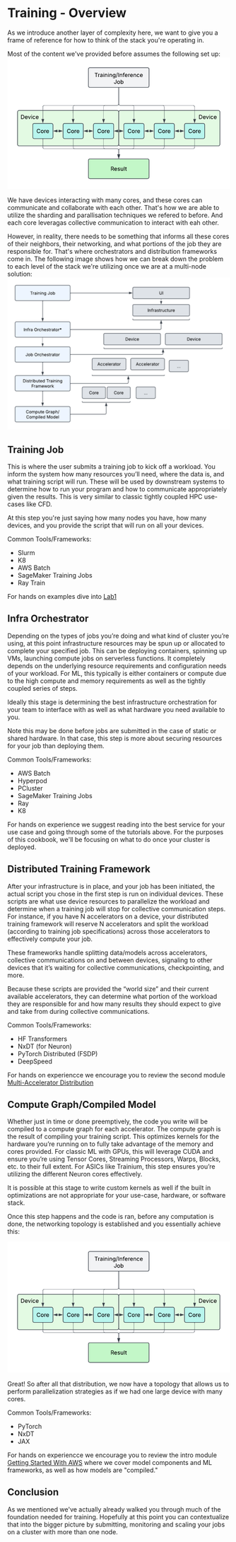 # Training - Overview
As we introduce another layer of complexity here, we want to give you a frame of reference for how to think of the stack you're operating in.

Most of the content we've provided before assumes the following set up:
![](../assets/distribution_diagram.png)

We have devices interacting with many cores, and these cores can communicate and collaborate with each other. That's how we are able to utilize the sharding and parallisation techniques we refered to before. And each core leveragas collective communication to interact with eah other.

However, in reality, there needs to be something that informs all these cores of their neighbors, their networking, and what portions of the job they are responsible for. That's where orchestrators and distribution frameworks come in. The following image shows how we can break down the problem to each level of the stack we're utilizing once we are at a multi-node solution:
![](../assets/training_overview.png)

## Training Job

This is where the user submits a training job to kick off a workload. You inform the system how many resources you’ll need, where the data is, and what training script will run. These will be used by downstream systems to determine how to run your program and how to communicate appropriately given the results. This is very similar to classic tightly coupled HPC use-cases like CFD.

At this step you're just saying how many nodes you have, how many devices, and you provide the script that will run on all your devices. 

Common Tools/Frameworks:
* Slurm
* K8
* AWS Batch
* SageMaker Training Jobs
* Ray Train

For hands on examples dive into [Lab1](./module3.training.lab1.ipynb)

## Infra Orchestrator

Depending on the types of jobs you’re doing and what kind of cluster you’re using, at this point infrastructure resources may be spun up or allocated to complete your specified job. This can be deploying containers, spinning up VMs, launching compute jobs on serverless functions. It completely depends on the underlying resource requirements and configuration needs of your workload. For ML, this typically is either containers or compute due to the high compute and memory requirements as well as the tightly coupled series of steps.

Ideally this stage is determining the best infrastructure orchestration for your team to interface with as well as what hardware you need available to you. 

Note this may be done before jobs are submitted in the case of static or shared hardware. In that case, this step is more about securing resources for your job than deploying them.

Common Tools/Frameworks:
* AWS Batch
* Hyperpod
* PCluster
* SageMaker Training Jobs
* Ray
* K8

For hands on experience we suggest reading into the best service for your use case and going through some of the tutorials above. For the purposes of this cookbook, we'll be focusing on what to do once your cluster is deployed.

## Distributed Training Framework

After your infrastructure is in place, and your job has been initiated, the actual script you chose in the first step is run on individual devices. These scripts are what use device resources to parallelize the workload and determine when a training job will stop for collective communication steps. For instance, if you have N accelerators on a device, your distributed training framework will reserve N accelerators and split the workload (according to training job specifications) across those accelerators to effectively compute your job.

These frameworks handle splitting data/models across accelerators, collective communications on and between devices, signaling to other devices that it’s waiting for collective communications, checkpointing, and more.

Because these scripts are provided the “world size” and their current available accelerators,  they can determine what portion of the workload they are responsible for and how many results they should expect to give and take from during collective communications.

Common Tools/Frameworks:

* HF Transformers
* NxDT (for Neuron)
* PyTorch Distributed (FSDP)
* DeepSpeed

For hands on experiencce we encourage you to review the second module [Multi-Accelerator Distribution](../../02_Multi-Acclerator_Distribution/module2.lab1.ipynb)

## Compute Graph/Compiled Model

Whether just in time or done preemptively, the code you write will be compiled to a compute graph for each accelerator. The compute graph is the result of compiling your training script. This optimizes kernels for the hardware you’re running on to fully take advantage of the memory and cores provided. For classic ML with GPUs, this will leverage CUDA and ensure you’re using Tensor Cores, Streaming Processors, Warps, Blocks, etc. to their full extent. For ASICs like Trainium, this step ensures you’re utilizing the different Neuron cores effectively.

It is possible at this stage to write custom kernels as well if the built in optimizations are not appropriate for your use-case, hardware, or software stack.

Once this step happens and the code is ran, before any computation is done, the networking topology is established and you essentially achieve this:

![](../assets/distribution_diagram.png)

Great! So after all that distribution, we now have a topology that allows us to perform parallelization strategies as if we had one large device with many cores. 

Common Tools/Frameworks:
* PyTorch
* NxDT
* JAX

For hands on experiencce we encourage you to review the intro module [Getting Started With AWS](../../00_Getting_started_with_Aws/Introduction.md) where we cover model components and ML frameworks, as well as how models are "compiled."

## Conclusion
As we mentioned we've actually already walked you through much of the foundation needed for training. Hopefully at this point you can contextualize that into the bigger picture by submitting, monitoring and scaling your jobs on a cluster with more than one node.